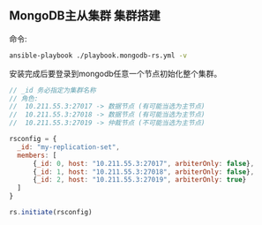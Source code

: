## MongoDB主从集群 集群搭建

命令:

```bash
ansible-playbook ./playbook.mongodb-rs.yml -v
```

安装完成后要登录到mongodb任意一个节点初始化整个集群。

```javascript
// _id 务必指定为集群名称
// 角色: 
//  10.211.55.3:27017 -> 数据节点 (有可能当选为主节点)
//  10.211.55.3:27018 -> 数据节点 (有可能当选为主节点)
//  10.211.55.3:27019 -> 仲裁节点 (不可能当选为主节点)

rsconfig = {
  _id: "my-replication-set",
  members: [
      {_id: 0, host: "10.211.55.3:27017", arbiterOnly: false},
      {_id: 1, host: "10.211.55.3:27018", arbiterOnly: false},
      {_id: 2, host: "10.211.55.3:27019", arbiterOnly: true}
  ]
}

rs.initiate(rsconfig)
```
